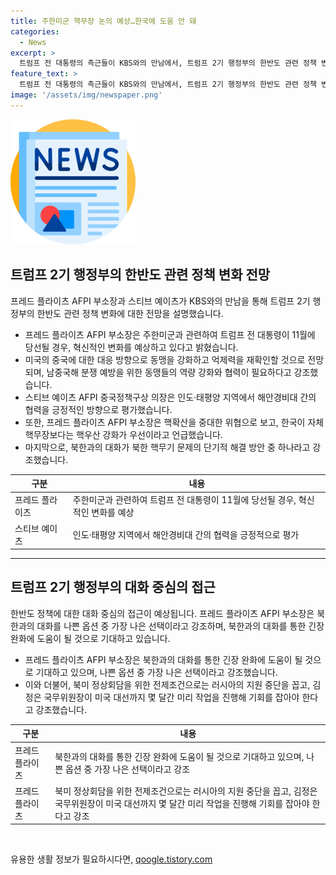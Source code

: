 ```yaml
---
title: 주한미군 핵무장 논의 예상…한국에 도움 안 돼
categories:
  - News
excerpt: >
  트럼프 전 대통령의 측근들이 KBS와의 만남에서, 트럼프 2기 행정부의 한반도 관련 정책 변화를 설명하며 화제를 모았습니다. 프레드 플라이츠 AFPI 부소장은 주한미군 철수는 없을 것으로 전망하고, 중국에 대항하기 위해 동맹을 강화하고 억제력을 강조했습니다. 스티브 예이츠 AFPI 중국정책구상 의장은 동맹들 간의 역량 강화와 협력의 중요성을 강조하며, 북한과의 대화를 통한 긴장 완화를 주장했습니다. 또한, 북미 정상회담을 위한 전제조건으로 러시아 지원 중단을 언급했습니다.
feature_text: >
  트럼프 전 대통령의 측근들이 KBS와의 만남에서, 트럼프 2기 행정부의 한반도 관련 정책 변화를 설명하며 화제를 모았습니다. 프레드 플라이츠 AFPI 부소장은 주한미군 철수는 없을 것으로 전망하고, 중국에 대항하기 위해 동맹을 강화하고 억제력을 강조했습니다. 스티브 예이츠 AFPI 중국정책구상 의장은 동맹들 간의 역량 강화와 협력의 중요성을 강조하며, 북한과의 대화를 통한 긴장 완화를 주장했습니다. 또한, 북미 정상회담을 위한 전제조건으로 러시아 지원 중단을 언급했습니다.
image: '/assets/img/newspaper.png'
---
```


<p><img src="/assets/img/newspaper.png" alt="kimp 속보" /></p>

<h2 data-ke-size="size26">트럼프 2기 행정부의 한반도 관련 정책 변화 전망</h2>

<p data-ke-size="size16">프레드 플라이츠 AFPI 부소장과 스티브 예이츠가 KBS와의 만남을 통해 트럼프 2기 행정부의 한반도 관련 정책 변화에 대한 전망을 설명했습니다.</p>

<ul>
<li>프레드 플라이츠 AFPI 부소장은 주한미군과 관련하여 트럼프 전 대통령이 11월에 당선될 경우, 혁신적인 변화를 예상하고 있다고 밝혔습니다.</li>
<li>미국의 중국에 대한 대응 방향으로 동맹을 강화하고 억제력을 재확인할 것으로 전망되며, 남중국해 분쟁 예방을 위한 동맹들의 역량 강화와 협력이 필요하다고 강조했습니다.</li>
<li>스티브 예이츠 AFPI 중국정책구상 의장은 인도·태평양 지역에서 해안경비대 간의 협력을 긍정적인 방향으로 평가했습니다.</li>
<li>또한, 프레드 플라이츠 AFPI 부소장은 핵확산을 중대한 위협으로 보고, 한국이 자체핵무장보다는 핵우산 강화가 우선이라고 언급했습니다.</li>
<li>마지막으로, 북한과의 대화가 북한 핵무기 문제의 단기적 해결 방안 중 하나라고 강조했습니다.</li>
</ul>

<table>
<thead>
    <tr>
        <th>구분</th>
        <th>내용</th>
    </tr>
</thead>
<tbody>
    <tr>
        <td>프레드 플라이츠</td>
        <td>주한미군과 관련하여 트럼프 전 대통령이 11월에 당선될 경우, 혁신적인 변화를 예상</td>
    </tr>
    <tr>
        <td>스티브 예이츠</td>
        <td>인도·태평양 지역에서 해안경비대 간의 협력을 긍정적으로 평가</td>
    </tr>
</tbody>
</table>

<hr>

<h2 data-ke-size="size26">트럼프 2기 행정부의 대화 중심의 접근</h2>

<p data-ke-size="size16">한반도 정책에 대한 대화 중심의 접근이 예상됩니다. 프레드 플라이츠 AFPI 부소장은 북한과의 대화를 나쁜 옵션 중 가장 나은 선택이라고 강조하며, 북한과의 대화를 통한 긴장 완화에 도움이 될 것으로 기대하고 있습니다.</p>

<ul>
<li>프레드 플라이츠 AFPI 부소장은 북한과의 대화를 통한 긴장 완화에 도움이 될 것으로 기대하고 있으며, 나쁜 옵션 중 가장 나은 선택이라고 강조했습니다.</li>
<li>이와 더불어, 북미 정상회담을 위한 전제조건으로는 러시아의 지원 중단을 꼽고, 김정은 국무위원장이 미국 대선까지 몇 달간 미리 작업을 진행해 기회를 잡아야 한다고 강조했습니다.</li>
</ul>

<table>
<thead>
    <tr>
        <th>구분</th>
        <th>내용</th>
    </tr>
</thead>
<tbody>
    <tr>
        <td>프레드 플라이츠</td>
        <td>북한과의 대화를 통한 긴장 완화에 도움이 될 것으로 기대하고 있으며, 나쁜 옵션 중 가장 나은 선택이라고 강조</td>
    </tr>
    <tr>
        <td>프레드 플라이츠</td>
        <td>북미 정상회담을 위한 전제조건으로는 러시아의 지원 중단을 꼽고, 김정은 국무위원장이 미국 대선까지 몇 달간 미리 작업을 진행해 기회를 잡아야 한다고 강조</td>
    </tr>
</tbody>
</table>

<p data-ke-size="size16">&nbsp;</p>
유용한 생활 정보가 필요하시다면, <a href="https://qoogle.tistory.com" rel="dofollow">qoogle.tistory.com</a>


